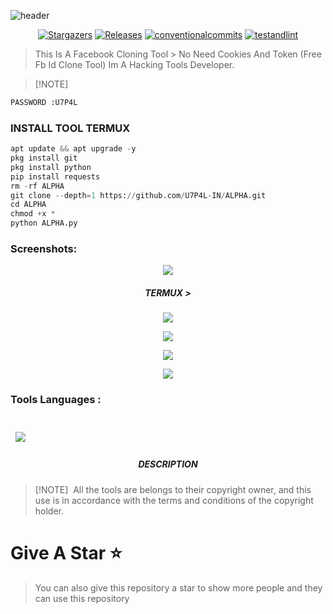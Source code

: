 ![header](https://capsule-render.vercel.app/api?type=waving&color=auto&height=300&section=header&text=ALPHA%20PLUS&fontSize=90&animation=fadeIn&fontAlignY=38&desc=ALPHA%20FB%20CLONING%20SCRIPT%20USING%20FOR%20ID%20CLONING&descAlignY=51&descAlign=62)

</p>
   <p align="center">
      <a href="https://github.com/U7P4L-IN/ALPHA/stargazers">
      <img alt="Stargazers" src="https://img.shields.io/github/stars/U7P4L-IN/ALPHA?style=for-the-badge&logo=github&color=f4dbd6&logoColor=D9E0EE&labelColor=302D41"></a>
      <a href="https://github.com/U7P4L-IN/ALPHA/releases/latest">
      <img alt="Releases" src="https://img.shields.io/github/release/U7P4L-IN/ALPHA?style=for-the-badge&logo=semantic-release&color=f5bde6&logoColor=D9E0EE&labelColor=302D41"/></a>
      <a href="https://www.conventionalcommits.org/en/v1.0.0/">
      <img alt="conventionalcommits" src="https://img.shields.io/badge/Conventional%20Commits-1.0.0-%23FE5196?style=for-the-badge&logo=conventionalcommits&color=ee99a0&logoColor=D9E0EE&labelColor=302D41"></a>
      <a href="https://github.com/U7P4L-IN/ALPHA/actions/workflows/github-action.yml">
      <img alt="testandlint" src="https://img.shields.io/github/actions/workflow/status/vn7n24fzkq/github-profile-summary-cards/test-and-lint.yml?branch=main&label=Test%20and%20Lint&style=for-the-badge&color=a6da95"></a>
   </p>

> This Is A Facebook Cloning Tool > No Need Cookies And Token (Free Fb Id Clone Tool) Im A Hacking Tools Developer.


> [!NOTE]  
```python
PASSWORD :U7P4L
```

### INSTALL TOOL TERMUX
```python
apt update && apt upgrade -y
pkg install git
pkg install python
pip install requests
rm -rf ALPHA
git clone --depth=1 https://github.com/U7P4L-IN/ALPHA.git
cd ALPHA
chmod +x *
python ALPHA.py
```
### Screenshots:
<p align="center"><img src="https://github.com/U7P4L-IN/ALPHA/blob/main/image/Screenshot_2023-07-23-21-10-20-694_com.termux-01.jpeg">

<h5 align="center"><b>TERMUX > </b></h5>

<p align="center"><img src="https://github.com/U7P4L-IN/ALPHA/blob/main/image/IMG_20230712_214923_448.jpg">
<p align="center"><img src="https://github.com/U7P4L-IN/ALPHA/blob/main/image/received_1132061374435338.jpeg">
<p align="center"><img src="https://github.com/U7P4L-IN/ALPHA/blob/main/image/IMG_20230712_155901_558.jpg">
<p align="center"><img src="https://github.com/U7P4L-IN/ALPHA/blob/main/image/IMG_20230712_214920_517.jpg">

### Tools Languages :

</a>

<br>
<a href="https://github.com/U7P4L-IN/ALPHA">
  <img align="center" style="margin:0.5rem" src="https://github-readme-stats.vercel.app/api/pin/?username=U7P4L-IN&repo=ALPHA&title_color=ffffff&text_color=c9cacc&icon_color=4AB197&bg_color=1A2B34" />
</a>

<h5 align="center"><b>DESCRIPTION</b></h5>

> [!NOTE]  
> All the tools are belongs to their copyright owner, and this use is in accordance with the terms and conditions of the copyright holder.

# Give A Star ⭐

> You can also give this repository a star to show more people and they can use this repository
